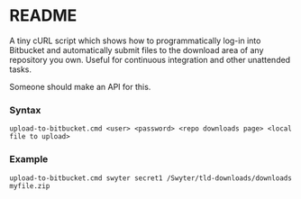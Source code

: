 # README #

A tiny cURL script which shows how to programmatically log-in into Bitbucket and automatically submit files to the download area of any repository you own. Useful for continuous integration and other unattended tasks.

Someone should make an API for this.

### Syntax ###

	upload-to-bitbucket.cmd <user> <password> <repo downloads page> <local file to upload>
### Example ###
	upload-to-bitbucket.cmd swyter secret1 /Swyter/tld-downloads/downloads myfile.zip